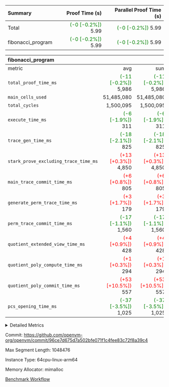 | Summary | Proof Time (s) | Parallel Proof Time (s) |
|:---|---:|---:|
| Total | <span style='color: green'>(-0 [-0.2%])</span> 5.99 | <span style='color: green'>(-0 [-0.2%])</span> 5.99 |
| fibonacci_program | <span style='color: green'>(-0 [-0.2%])</span> 5.99 | <span style='color: green'>(-0 [-0.2%])</span> 5.99 |


| fibonacci_program |||||
|:---|---:|---:|---:|---:|
|metric|avg|sum|max|min|
| `total_proof_time_ms ` | <span style='color: green'>(-11 [-0.2%])</span> 5,986 | <span style='color: green'>(-11 [-0.2%])</span> 5,986 | <span style='color: green'>(-11 [-0.2%])</span> 5,986 | <span style='color: green'>(-11 [-0.2%])</span> 5,986 |
| `main_cells_used     ` |  51,485,080 |  51,485,080 |  51,485,080 |  51,485,080 |
| `total_cycles        ` |  1,500,095 |  1,500,095 |  1,500,095 |  1,500,095 |
| `execute_time_ms     ` | <span style='color: green'>(-6 [-1.9%])</span> 311 | <span style='color: green'>(-6 [-1.9%])</span> 311 | <span style='color: green'>(-6 [-1.9%])</span> 311 | <span style='color: green'>(-6 [-1.9%])</span> 311 |
| `trace_gen_time_ms   ` | <span style='color: green'>(-18 [-2.1%])</span> 825 | <span style='color: green'>(-18 [-2.1%])</span> 825 | <span style='color: green'>(-18 [-2.1%])</span> 825 | <span style='color: green'>(-18 [-2.1%])</span> 825 |
| `stark_prove_excluding_trace_time_ms` | <span style='color: red'>(+13 [+0.3%])</span> 4,850 | <span style='color: red'>(+13 [+0.3%])</span> 4,850 | <span style='color: red'>(+13 [+0.3%])</span> 4,850 | <span style='color: red'>(+13 [+0.3%])</span> 4,850 |
| `main_trace_commit_time_ms` | <span style='color: red'>(+6 [+0.8%])</span> 805 | <span style='color: red'>(+6 [+0.8%])</span> 805 | <span style='color: red'>(+6 [+0.8%])</span> 805 | <span style='color: red'>(+6 [+0.8%])</span> 805 |
| `generate_perm_trace_time_ms` | <span style='color: red'>(+3 [+1.7%])</span> 179 | <span style='color: red'>(+3 [+1.7%])</span> 179 | <span style='color: red'>(+3 [+1.7%])</span> 179 | <span style='color: red'>(+3 [+1.7%])</span> 179 |
| `perm_trace_commit_time_ms` | <span style='color: green'>(-17 [-1.1%])</span> 1,560 | <span style='color: green'>(-17 [-1.1%])</span> 1,560 | <span style='color: green'>(-17 [-1.1%])</span> 1,560 | <span style='color: green'>(-17 [-1.1%])</span> 1,560 |
| `quotient_extended_view_time_ms` | <span style='color: red'>(+4 [+0.9%])</span> 428 | <span style='color: red'>(+4 [+0.9%])</span> 428 | <span style='color: red'>(+4 [+0.9%])</span> 428 | <span style='color: red'>(+4 [+0.9%])</span> 428 |
| `quotient_poly_compute_time_ms` | <span style='color: red'>(+1 [+0.3%])</span> 294 | <span style='color: red'>(+1 [+0.3%])</span> 294 | <span style='color: red'>(+1 [+0.3%])</span> 294 | <span style='color: red'>(+1 [+0.3%])</span> 294 |
| `quotient_poly_commit_time_ms` | <span style='color: red'>(+53 [+10.5%])</span> 557 | <span style='color: red'>(+53 [+10.5%])</span> 557 | <span style='color: red'>(+53 [+10.5%])</span> 557 | <span style='color: red'>(+53 [+10.5%])</span> 557 |
| `pcs_opening_time_ms ` | <span style='color: green'>(-37 [-3.5%])</span> 1,025 | <span style='color: green'>(-37 [-3.5%])</span> 1,025 | <span style='color: green'>(-37 [-3.5%])</span> 1,025 | <span style='color: green'>(-37 [-3.5%])</span> 1,025 |



<details>
<summary>Detailed Metrics</summary>

| group | num_segments | keygen_time_ms | commit_exe_time_ms |
| --- | --- | --- | --- |
| fibonacci_program | 1 | 381 | 5 | 

| group | air_name | quotient_deg | interactions | constraints |
| --- | --- | --- | --- | --- |
| fibonacci_program | AccessAdapterAir<16> | 2 | 5 | 14 | 
| fibonacci_program | AccessAdapterAir<2> | 2 | 5 | 14 | 
| fibonacci_program | AccessAdapterAir<32> | 2 | 5 | 14 | 
| fibonacci_program | AccessAdapterAir<4> | 2 | 5 | 14 | 
| fibonacci_program | AccessAdapterAir<64> | 2 | 5 | 14 | 
| fibonacci_program | AccessAdapterAir<8> | 2 | 5 | 14 | 
| fibonacci_program | BitwiseOperationLookupAir<8> | 2 | 2 | 4 | 
| fibonacci_program | MemoryMerkleAir<8> | 2 | 4 | 40 | 
| fibonacci_program | PersistentBoundaryAir<8> | 2 | 3 | 6 | 
| fibonacci_program | PhantomAir | 2 | 3 | 5 | 
| fibonacci_program | Poseidon2PeripheryAir<BabyBearParameters>, 1> | 2 | 1 | 286 | 
| fibonacci_program | ProgramAir | 1 | 1 | 4 | 
| fibonacci_program | RangeTupleCheckerAir<2> | 1 | 1 | 4 | 
| fibonacci_program | Rv32HintStoreAir | 2 | 19 | 35 | 
| fibonacci_program | VariableRangeCheckerAir | 1 | 1 | 4 | 
| fibonacci_program | VmAirWrapper<Rv32BaseAluAdapterAir, BaseAluCoreAir<4, 8> | 2 | 19 | 43 | 
| fibonacci_program | VmAirWrapper<Rv32BaseAluAdapterAir, LessThanCoreAir<4, 8> | 2 | 17 | 39 | 
| fibonacci_program | VmAirWrapper<Rv32BaseAluAdapterAir, ShiftCoreAir<4, 8> | 2 | 23 | 90 | 
| fibonacci_program | VmAirWrapper<Rv32BranchAdapterAir, BranchEqualCoreAir<4> | 2 | 11 | 25 | 
| fibonacci_program | VmAirWrapper<Rv32BranchAdapterAir, BranchLessThanCoreAir<4, 8> | 2 | 13 | 41 | 
| fibonacci_program | VmAirWrapper<Rv32CondRdWriteAdapterAir, Rv32JalLuiCoreAir> | 2 | 10 | 22 | 
| fibonacci_program | VmAirWrapper<Rv32JalrAdapterAir, Rv32JalrCoreAir> | 2 | 16 | 20 | 
| fibonacci_program | VmAirWrapper<Rv32LoadStoreAdapterAir, LoadSignExtendCoreAir<4, 8> | 2 | 18 | 33 | 
| fibonacci_program | VmAirWrapper<Rv32LoadStoreAdapterAir, LoadStoreCoreAir<4> | 2 | 17 | 38 | 
| fibonacci_program | VmAirWrapper<Rv32MultAdapterAir, DivRemCoreAir<4, 8> | 2 | 25 | 88 | 
| fibonacci_program | VmAirWrapper<Rv32MultAdapterAir, MulHCoreAir<4, 8> | 2 | 24 | 38 | 
| fibonacci_program | VmAirWrapper<Rv32MultAdapterAir, MultiplicationCoreAir<4, 8> | 2 | 19 | 26 | 
| fibonacci_program | VmAirWrapper<Rv32RdWriteAdapterAir, Rv32AuipcCoreAir> | 2 | 11 | 15 | 
| fibonacci_program | VmConnectorAir | 2 | 3 | 9 | 

| group | air_name | segment | rows | prep_cols | perm_cols | main_cols | cells |
| --- | --- | --- | --- | --- | --- | --- | --- |
| fibonacci_program | AccessAdapterAir<8> | 0 | 32 |  | 24 | 17 | 1,312 | 
| fibonacci_program | BitwiseOperationLookupAir<8> | 0 | 65,536 | 3 | 8 | 2 | 655,360 | 
| fibonacci_program | MemoryMerkleAir<8> | 0 | 256 |  | 20 | 32 | 13,312 | 
| fibonacci_program | PersistentBoundaryAir<8> | 0 | 32 |  | 12 | 20 | 1,024 | 
| fibonacci_program | PhantomAir | 0 | 2 |  | 12 | 6 | 36 | 
| fibonacci_program | Poseidon2PeripheryAir<BabyBearParameters>, 1> | 0 | 256 |  | 8 | 300 | 78,848 | 
| fibonacci_program | ProgramAir | 0 | 4,096 |  | 8 | 10 | 73,728 | 
| fibonacci_program | RangeTupleCheckerAir<2> | 0 | 524,288 | 2 | 8 | 1 | 4,718,592 | 
| fibonacci_program | Rv32HintStoreAir | 0 | 4 |  | 80 | 32 | 448 | 
| fibonacci_program | VariableRangeCheckerAir | 0 | 262,144 | 2 | 8 | 1 | 2,359,296 | 
| fibonacci_program | VmAirWrapper<Rv32BaseAluAdapterAir, BaseAluCoreAir<4, 8> | 0 | 1,048,576 |  | 80 | 36 | 121,634,816 | 
| fibonacci_program | VmAirWrapper<Rv32BaseAluAdapterAir, LessThanCoreAir<4, 8> | 0 | 524,288 |  | 40 | 37 | 40,370,176 | 
| fibonacci_program | VmAirWrapper<Rv32BranchAdapterAir, BranchEqualCoreAir<4> | 0 | 262,144 |  | 48 | 26 | 19,398,656 | 
| fibonacci_program | VmAirWrapper<Rv32BranchAdapterAir, BranchLessThanCoreAir<4, 8> | 0 | 4 |  | 56 | 32 | 352 | 
| fibonacci_program | VmAirWrapper<Rv32CondRdWriteAdapterAir, Rv32JalLuiCoreAir> | 0 | 131,072 |  | 44 | 18 | 8,126,464 | 
| fibonacci_program | VmAirWrapper<Rv32JalrAdapterAir, Rv32JalrCoreAir> | 0 | 16 |  | 36 | 28 | 1,024 | 
| fibonacci_program | VmAirWrapper<Rv32LoadStoreAdapterAir, LoadStoreCoreAir<4> | 0 | 16 |  | 72 | 40 | 1,792 | 
| fibonacci_program | VmAirWrapper<Rv32RdWriteAdapterAir, Rv32AuipcCoreAir> | 0 | 8 |  | 28 | 21 | 392 | 
| fibonacci_program | VmConnectorAir | 0 | 2 | 1 | 12 | 4 | 32 | 

| group | segment | trace_gen_time_ms | total_proof_time_ms | total_cycles | total_cells | stark_prove_excluding_trace_time_ms | quotient_poly_compute_time_ms | quotient_poly_commit_time_ms | quotient_extended_view_time_ms | perm_trace_commit_time_ms | pcs_opening_time_ms | main_trace_commit_time_ms | main_cells_used | generate_perm_trace_time_ms | execute_time_ms |
| --- | --- | --- | --- | --- | --- | --- | --- | --- | --- | --- | --- | --- | --- | --- | --- |
| fibonacci_program | 0 | 825 | 5,986 | 1,500,095 | 197,435,660 | 4,850 | 294 | 557 | 428 | 1,560 | 1,025 | 805 | 51,485,080 | 179 | 311 | 

</details>


Commit: https://github.com/openvm-org/openvm/commit/96ce7d675d7a502bfe071f1c4fee83c72f8a39c4

Max Segment Length: 1048476

Instance Type: 64cpu-linux-arm64

Memory Allocator: mimalloc

[Benchmark Workflow](https://github.com/openvm-org/openvm/actions/runs/12960931979)
